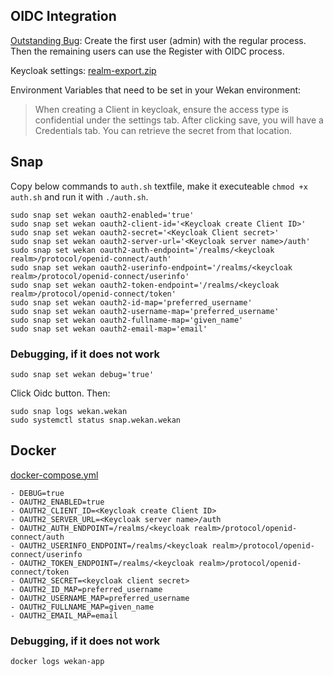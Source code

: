 ## OIDC Integration

[Outstanding Bug](https://github.com/wekan/wekan/issues/1874#issuecomment-460802250): Create the first user (admin) with the regular process.  Then the remaining users can use the Register with OIDC process.

Keycloak settings: [realm-export.zip](https://wekan.github.io/keycloak/realm-export.zip)

Environment Variables that need to be set in your Wekan environment:

> When creating a Client in keycloak, ensure the access type is confidential under the settings tab.  After clicking save, you will have a Credentials tab.  You can retrieve the secret from that location.

## Snap
Copy below commands to `auth.sh` textfile, make it executeable `chmod +x auth.sh` and run it with `./auth.sh`.
```
sudo snap set wekan oauth2-enabled='true'
sudo snap set wekan oauth2-client-id='<Keycloak create Client ID>'
sudo snap set wekan oauth2-secret='<Keycloak Client secret>'
sudo snap set wekan oauth2-server-url='<Keycloak server name>/auth'
sudo snap set wekan oauth2-auth-endpoint='/realms/<keycloak realm>/protocol/openid-connect/auth'
sudo snap set wekan oauth2-userinfo-endpoint='/realms/<keycloak realm>/protocol/openid-connect/userinfo'
sudo snap set wekan oauth2-token-endpoint='/realms/<keycloak realm>/protocol/openid-connect/token'
sudo snap set wekan oauth2-id-map='preferred_username'
sudo snap set wekan oauth2-username-map='preferred_username'
sudo snap set wekan oauth2-fullname-map='given_name'
sudo snap set wekan oauth2-email-map='email'
```
### Debugging, if it does not work
```
sudo snap set wekan debug='true'
```
Click Oidc button. Then:
```
sudo snap logs wekan.wekan
sudo systemctl status snap.wekan.wekan
```

## Docker

[docker-compose.yml](https://github.com/wekan/wekan/blob/devel/docker-compose.yml)
```
- DEBUG=true
- OAUTH2_ENABLED=true
- OAUTH2_CLIENT_ID=<Keycloak create Client ID>
- OAUTH2_SERVER_URL=<Keycloak server name>/auth
- OAUTH2_AUTH_ENDPOINT=/realms/<keycloak realm>/protocol/openid-connect/auth
- OAUTH2_USERINFO_ENDPOINT=/realms/<keycloak realm>/protocol/openid-connect/userinfo
- OAUTH2_TOKEN_ENDPOINT=/realms/<keycloak realm>/protocol/openid-connect/token
- OAUTH2_SECRET=<keycloak client secret>
- OAUTH2_ID_MAP=preferred_username
- OAUTH2_USERNAME_MAP=preferred_username
- OAUTH2_FULLNAME_MAP=given_name
- OAUTH2_EMAIL_MAP=email
```
### Debugging, if it does not work
```
docker logs wekan-app
```